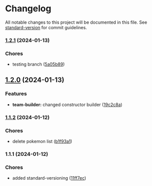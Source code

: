 # Changelog

All notable changes to this project will be documented in this file. See [standard-version](https://github.com/conventional-changelog/standard-version) for commit guidelines.

### [1.2.1](https://github.com/jordiPT9/pokemon_team_builder/compare/v1.2.0...v1.2.1) (2024-01-13)


### Chores

* testing branch ([5a05b89](https://github.com/jordiPT9/pokemon_team_builder/commit/5a05b8987953768a57fa41a628917759dba4b987))

## [1.2.0](https://github.com/jordiPT9/pokemon_team_builder/compare/v1.1.2...v1.2.0) (2024-01-13)


### Features

* **team-builder:** changed constructor builder ([19c2c8a](https://github.com/jordiPT9/pokemon_team_builder/commit/19c2c8a769042a681ca1de284b98c31c02c82ad9))

### [1.1.2](https://github.com/jordiPT9/pokemon_team_builder/compare/v1.1.1...v1.1.2) (2024-01-12)


### Chores

* delete pokemon list ([b1f93a1](https://github.com/jordiPT9/pokemon_team_builder/commit/b1f93a1069dd3bdad05795e7d1f62630d7b3de93))

### 1.1.1 (2024-01-12)


### Chores

* added standard-versioning ([11ff7ec](https://github.com/jordiPT9/pokemon_team_builder/commit/11ff7ecc8294ab068ee984516ae96509d9f0160e))
